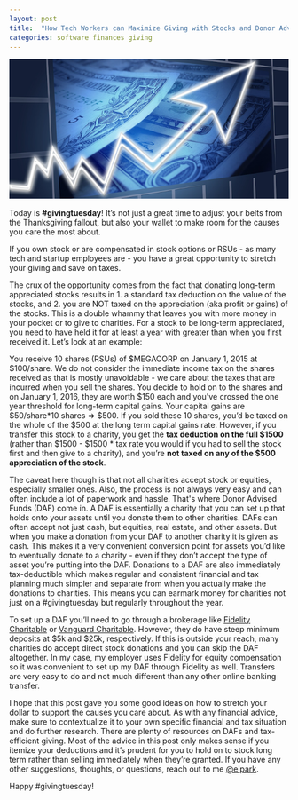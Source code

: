 ```yaml
---
layout: post
title:  "How Tech Workers can Maximize Giving with Stocks and Donor Advised Funds"
categories: software finances giving
---
```


![](/images/stock.png)

Today is __#givingtuesday__! It’s not just a great time to adjust your belts from the Thanksgiving fallout, but also your wallet to make room for the causes you care the most about.

If you own stock or are compensated in stock options or RSUs - as many tech and startup employees are - you have a great opportunity to stretch your giving and save on taxes.

The crux of the opportunity comes from the fact that donating long-term appreciated stocks results in 1. a standard tax deduction on the value of the stocks, and 2. you are NOT taxed on the appreciation (aka profit or gains) of the stocks. This is a double whammy that leaves you with more money in your pocket or to give to charities. For a stock to be long-term appreciated, you need to have held it for at least a year with greater than when you first received it. Let’s look at an example:

You receive 10 shares (RSUs) of $MEGACORP on January 1, 2015 at $100/share. We do not consider the immediate income tax on the shares received as that is mostly unavoidable - we care about the taxes that are incurred when you sell the shares. You decide to hold on to the shares and on January 1, 2016, they are worth $150 each and you've crossed the one year threshold for long-term capital gains. Your capital gains are $50/share*10 shares => $500. If you sold these 10 shares, you’d be taxed on the whole of the $500 at the long term capital gains rate. However, if you transfer this stock to a charity, you get the __tax deduction on the full $1500__ (rather than $1500 - $1500 * tax rate you would if you had to sell the stock first and then give to a charity), and you’re __not taxed on any of the $500 appreciation of the stock__.

The caveat here though is that not all charities accept stock or equities, especially smaller ones. Also, the process is not always very easy and can often include a lot of paperwork and hassle. That's where Donor Advised Funds (DAF) come in. A DAF is essentially a charity that you can set up that holds onto your assets until you donate them to other charities. DAFs can often accept not just cash, but equities, real estate, and other assets. But when you make a donation from your DAF to another charity it is given as cash. This makes it a very convenient conversion point for assets you’d like to eventually donate to a charity - even if they don’t accept the type of asset you’re putting into the DAF.  Donations to a DAF are also immediately tax-deductible which makes regular and consistent financial and tax planning much simpler and separate from when you actually make the donations to charities. This means you can earmark money for charities not just on a #givingtuesday but regularly throughout the year.

To set up a DAF you’ll need to go through a brokerage like [Fidelity Charitable](https://fidelitycharitable.org) or [Vanguard Charitable](https://vanguardcharitable.org). However, they do have steep minimum deposits at $5k and $25k, respectively. If this is outside your reach, many charities do accept direct stock donations and you can skip the DAF altogether. In my case, my employer uses Fidelity for equity compensation so it was convenient to set up my DAF through Fidelity as well. Transfers are very easy to do and not much different than any other online banking transfer.

I hope that this post gave you some good ideas on how to stretch your dollar to support the causes you care about. As with any financial advice, make sure to contextualize it to your own specific financial and tax situation and do further research. There are plenty of resources on DAFs and tax-efficient giving. Most of the advice in this post only makes sense if you itemize your deductions and it’s prudent for you to hold on to stock long term rather than selling immediately when they’re granted. If you have any other suggestions, thoughts, or questions, reach out to me [@eipark](https://twitter.com/eipark).

Happy #givingtuesday!
